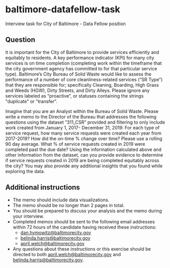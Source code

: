 # baltimore-datafellow-task
Interview task for City of Baltimore - Data Fellow position


## Question
It is important for the City of Baltimore to provide services efficiently and equitably to residents. A key performance indicator (KPI) for many city services is on time completion (completing work within the timeframe that the city government agency has committed to for that particular service type). Baltimore’s City Bureau of Solid Waste would like to assess the performance of a number of core cleanliness-related  services (“SR Type”) that they are responsible for; specifically Cleaning, Boarding, High Grass and Weeds (HGW), Dirty Streets, and Dirty Alleys. Please ignore any services labeled as “proactive”, or statuses containing the strings "duplicate" or "transfer". 

Imagine that you are an Analyst within the Bureau of Solid Waste. Please write a memo to the Director of the Bureau that addresses the following questions using the dataset “311_CSR” provided and filtering to only include work created from January 1, 2017- December 31, 2019:
For each type of service request, how many service requests were created each year from 2017-2019?
How did the on-time % change over time? Please use a rolling 90 day average.
What % of service requests created in 2019 were completed past the due date? 
Using the information calculated above and other information from the dataset, can you provide evidence to determine if service requests created in 2019 are being completed equitably across the city? 
You may also provide any additional insights that you found while exploring the data.

## Additional instructions
 - The memo should include data visualizations.
 - The memo should be no longer than 2 pages in total.
 - You should be prepared to discuss your analysis and the memo during your interview.
 - Completed memos should be sent to the following email addresses within 72 hours of the candidate having received these instructions:
    - dan.hymowitz@baltimorecity.gov
    - belinda.harris@baltimorecity.gov
    - april.welch@baltimorecity.gov
 - Any questions about these instructions or this exercise should be directed to both april.welch@baltimorecity.gov and belinda.harris@baltimorecity.gov.
